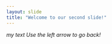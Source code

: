 ```yaml
---
layout: slide
title: "Welcome to our second slide!"
---
```

<i> my text
Use the left arrow to go back!
